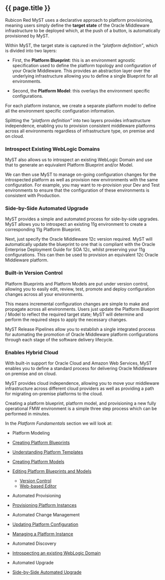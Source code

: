 ## {{ page.title }}

Rubicon Red MyST uses a declarative approach to platform provisioning, meaning users simply define the **target state** of the Oracle Middleware infrastructure to be deployed which, at the push of a button, is automatically provisioned by MyST.

Within MyST, the target state is captured in the *“platform definition”*, which is divided into two layers:

* First, the **Platform Blueprint**: this is an environment agnostic specification used to define the platform topology and configuration of your Oracle Middleware. This provides an abstraction layer over the underlying infrastructure allowing you to define a single Blueprint for all environments.

* Second, the **Platform Model**: this overlays the environment specific configurations.

For each platform instance, we create a separate platform model to define all the environment specific configuration information.

Splitting the *“platform definition”* into two layers provides infrastructure independence, enabling you to provision consistent middleware platforms across all environments regardless of infrastructure type, on premise and on cloud.

### Introspect Existing WebLogic Domains

MyST also allows us to introspect an existing WebLogic Domain and use that to generate an equivalent Platform Blueprint and/or Model. 

We can then use MyST to manage on-going configuration changes for the introspected platform as well as provision new environments with the same configuration. For example, you may want to re-provision your Dev and Test environments to ensure that the configuration of these environments is consistent with Production.

### Side-by-Side Automated Upgrade

MyST provides a simple and automated process for side-by-side upgrades. MyST allows you to introspect an existing 11g environment to create a corresponding 11g Platform Blueprint.

Next, just specify the Oracle Middleware 12c version required. MyST will automatically update the blueprint to one that is compliant with the Oracle Enterprise Deployment Guide for SOA 12c, whilst preserving your 11g configurations. This can then be used to provision an equivalent 12c Oracle Middleware platform.

### Built-in Version Control

Platform Blueprints and Platform Models are put under version control, allowing you to easily edit, review, test, promote and deploy configuration changes across all your environments.

This means incremental configuration changes are simple to make and propagate across all environments. Users just update the Platform Blueprint / Model to reflect the required target state; MyST will determine and perform the required steps to apply the necessary changes. 

MyST Release Pipelines allow you to establish a single integrated process for automating the promotion of Oracle Middleware platform configurations through each stage of the software delivery lifecycle.

### Enables Hybrid Cloud

With built-in support for Oracle Cloud and Amazon Web Services, MyST enables you to define a standard process for delivering Oracle Middleware on premise and on cloud.

MyST provides cloud independence, allowing you to move your middleware infrastructure across different cloud providers as well as providing a path for migrating on-premise platforms to the cloud.

Creating a platform blueprint, platform model, and provisioning a new fully operational FMW environment is a simple three step process which can be performed in minutes.

In the *Platform Fundamentals* section we will look at:

* Platform Modeling

 * [Creating Platform Blueprints](/platform/blueprints/README.md)   

 * [Understanding Platform Templates](/platform/templates/README.md)

 * [Creating Platform Models](/platform/models/README.md)

 * [Editing Platform Blueprints and Models](/platform/definitions/README.md)
    * [Version Control](/platform/definitions/version-control/README.md)
    * [Web-based Editor](/platform/definitions/editor/README.md)


* Automated Provisioning

 * [Provisioning Platform Instances](/platform/provisioning/README.md)


* Automated Change Management

 * [Updating Platform Configuration](/platform/update/README.md)

 * [Managing a Platform Instance](/platform/management/README.md)


* Automated Discovery

 * [Introspecting an existing WebLogic Domain](/platform/introspection/README.md)


* Automated Upgrade

 * [Side-by-Side Automated Upgrade](/platform/upgrade/README.md)

